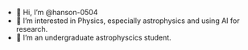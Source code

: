 - 👋 Hi, I’m @hanson-0504
- 👀 I’m interested in Physics, especially astrophysics and using AI for research.
- 🌱 I’m an undergraduate astrophyscics student.

<!---
hanson-0504/hanson-0504 is a ✨ special ✨ repository because its `README.md` (this file) appears on your GitHub profile.
You can click the Preview link to take a look at your changes.
--->
